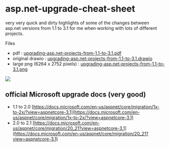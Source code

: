 # asp.net-upgrade-cheat-sheet

very very quick and dirty highlights of some of the changes between asp.net versions from 1.1 to 3.1 for me when working with lots of different projects.

Files

- pdf : [upgrading-asp.net-projects-from-1.1-to-3.1.pdf](upgrading-asp.net-projects-from-1.1-to-3.1.pdf)
- original drawio : [upgrading-asp.net-projects-from-1.1-to-3.1.drawio](upgrading-asp.net-projects-from-1.1-to-3.1.drawio)
- large png (6264 x 2752 pixels) : [upgrading-asp.net-projects-from-1.1-to-3.1.png](upgrading-asp.net-projects-from-1.1-to-3.1.png)

<img src='upgrading-asp.net-projects-from-1.1-to-3.1.png'/>

## official Microsoft upgrade docs (very good)

- 1.1 to 2.0 [https://docs.microsoft.com/en-us/aspnet/core/migration/1x-to-2x/?view=aspnetcore-3.1](https://docs.microsoft.com/en-us/aspnet/core/migration/1x-to-2x/?view=aspnetcore-3.1)
- 2.0 to 2.1 [https://docs.microsoft.com/en-us/aspnet/core/migration/20_21?view=aspnetcore-3.1](https://docs.microsoft.com/en-us/aspnet/core/migration/20_21?view=aspnetcore-3.1)

